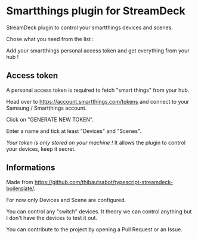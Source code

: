 # Smartthings plugin for StreamDeck

StreamDeck plugin to control your smartthings devices and scenes.

Chose what you need from the list :

Add your smartthings personal access token and get everything from your hub !


## Access token

A personal access token is required to fetch "smart things" from your hub.

Head over to https://account.smartthings.com/tokens and connect to your Samsung / Smartthings account.

Click on "GENERATE NEW TOKEN".

Enter a name and tick at least "Devices" and "Scenes".

*Your token is only stored on your machine !* It allows the plugin to control your devices, keep it secret. 

## Informations

Made from https://github.com/thibautsabot/typescript-streamdeck-boilerplate/.

For now only Devices and Scene are configured.

You can control any "switch" devices. It theory we can control anything but I don't have the devices to test it out.

You can contribute to the project by opening a Pull Request or an Issue.